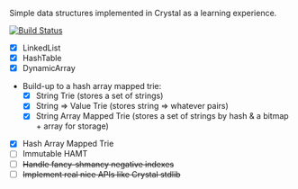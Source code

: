 
Simple data structures implemented in Crystal as a learning experience.

[![Build Status](https://travis-ci.org/rmosolgo/data-structures-crystal.svg)](https://travis-ci.org/rmosolgo/data-structures-crystal)

- [x] LinkedList
- [x] HashTable
- [x] DynamicArray
- Build-up to a hash array mapped trie:
  - [x] String Trie (stores a set of strings)
  - [x] String => Value Trie (stores string => whatever pairs)
  - [x] String Array Mapped Trie (stores a set of strings by hash & a bitmap + array for storage)
- [x] Hash Array Mapped Trie
- [ ] Immutable HAMT
- [ ] ~~Handle fancy-shmancy negative indexes~~
- [ ] ~~Implement real nice APIs like Crystal stdlib~~
